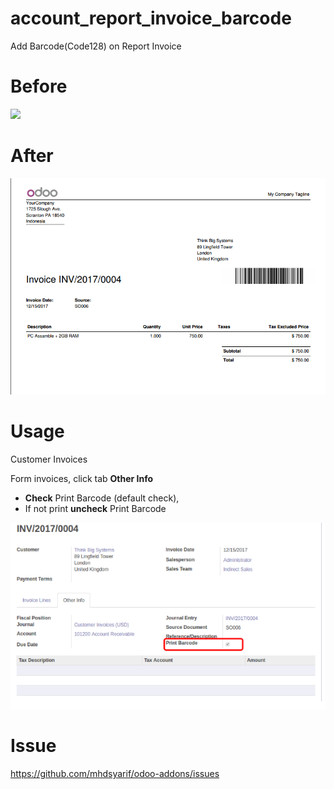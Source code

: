 # account_report_invoice_barcode
Add Barcode(Code128) on Report Invoice

# Before
<img src="/static/description/ss_00.png">

# After
<img src="static/description/ss_01.png">

# Usage
<p>Customer Invoices</p>
<p>Form invoices, click tab <strong>Other Info</strong></p>
<ul>
    <li><strong>Check</strong> Print Barcode (default check),</li>
    <li>If not print <strong>uncheck</strong> Print Barcode</li>
</ul>
<img src="static/description/ss_02.png">

# Issue
<p><a href="https://github.com/mhdsyarif/odoo-addons/issues">https://github.com/mhdsyarif/odoo-addons/issues</a></p>